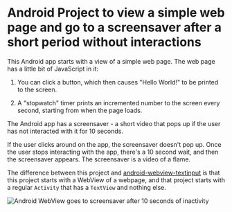 # Android Project to view a simple web page and go to a screensaver after a short period without interactions

This Android app starts with a view of a simple web page. The web page has a little bit of JavaScript in it:

1. You can click a button, which then causes "Hello World!" to be printed to the screen.

2. A "stopwatch" timer prints an incremented number to the screen every second, starting from when the page loads.

The Android app has a screensaver - a short video that pops up if the user has not interacted with it for 10 seconds.

If the user clicks around on the app, the screensaver doesn't pop up. Once the user stops interacting with the app, there's a 10 second wait, and then the screensaver appears. The screensaver is a video of a flame.

The difference between this project and [android-webview-textinput](https://github.com/fullStackOasis/android-webview-textinput) is that this project starts with a WebView of a webpage, and that project starts with a regular `Activity` that has a `TextView` and nothing else.

![Android WebView goes to screensaver after 10 seconds of inactivity](https://raw.githubusercontent.com/fullStackOasis/android-webview-screensaver-ontouch/master/webview-screensaver-ontouch.gif)